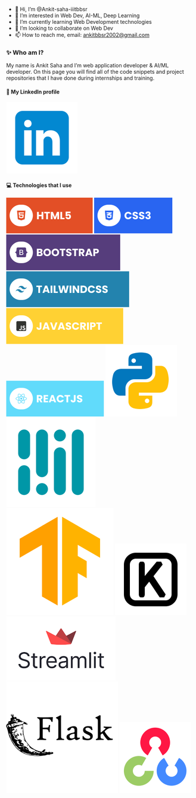 - 👋 Hi, I’m @Ankit-saha-iiitbbsr 
- 👀 I’m interested in Web Dev, AI-ML, Deep Learning
- 🌱 I’m currently learning Web Development technologies
- 💞️ I’m looking to collaborate on Web Dev
- 📫 How to reach me, email: ankitbbsr2002@gmail.com

### ✨ Who am I?
My name is Ankit Saha and I’m web application developer & AI/ML developer. On this page you will find all of the code snippets and project repositories that I have done during internships and training. 

#### 🔗 My LinkedIn profile
[![LinkedIn](./assets/icons8-linkedin-96.svg)](https://www.linkedin.com/in/ankit-saha2002/)

#### 💻 Technologies that I use
![HTML5](./assets/html.svg) ![CSS3](./assets/css.svg) ![Bootstrap](./assets/bootstrap.svg) ![TailwindCSS](./assets/tailwind.svg) ![JavaScript](./assets/javascript.svg) ![React](./assets/react.svg) ![Python](./assets/icons8-python.svg) ![Mediapipe](./assets/mediapipe_icon.png) ![TensorFlow](./assets/icons8-tensorflow.svg) ![Keras](./assets/icons8-keras-logo.svg) ![Streamlit](./assets/streamlit_icon.png) ![Flask](./assets/icons8-flask.svg) ![OpenCV](./assets/icons8-opencv.svg) 

<!---
Ankit-saha-iiitbbsr/Ankit-saha-iiitbbsr is a ✨ special ✨ repository because its `README.md` (this file) appears on your GitHub profile.
You can click the Preview link to take a look at your changes.
--->

